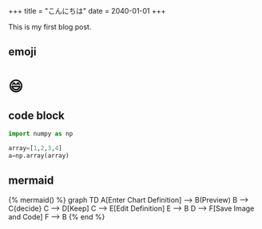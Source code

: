 +++
title = "こんにちは"
date = 2040-01-01
+++

This is my first blog post.

## emoji

# :smile:

## code block

```py
import numpy as np

array=[1,2,3,4]
a=np.array(array)
```

## mermaid

{% mermaid() %}
graph TD
A[Enter Chart Definition] --> B(Preview)
B --> C{decide}
C --> D[Keep]
C --> E[Edit Definition]
E --> B
D --> F[Save Image and Code]
F --> B
{% end %}
